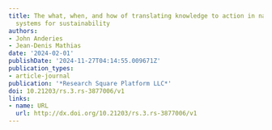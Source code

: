 ```yaml
---
title: The what, when, and how of translating knowledge to action in nature-society
  systems for sustainability
authors:
- John Anderies
- Jean-Denis Mathias
date: '2024-02-01'
publishDate: '2024-11-27T04:14:55.009671Z'
publication_types:
- article-journal
publication: '*Research Square Platform LLC*'
doi: 10.21203/rs.3.rs-3877006/v1
links:
- name: URL
  url: http://dx.doi.org/10.21203/rs.3.rs-3877006/v1
---
```

